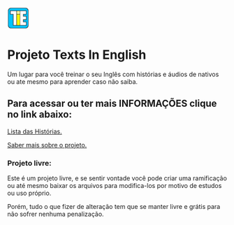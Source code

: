 <img src="img/favcon.svg" width="50">

<h1>Projeto Texts In English</h1>
Um lugar para você treinar o seu Inglês com histórias e áudios de nativos ou ate mesmo para aprender caso não saiba.

<h2>Para acessar ou ter mais INFORMAÇÕES clique no link abaixo:</h2>
<a href="https://jonasjf360.github.io/Texts_in_English/index.html" target="_blank">Lista das Histórias.</a>

<a href="https://jonasjf360.github.io/Texts_in_English/info.html" target="_blank">Saber mais sobre o projeto.</a>

<h3>Projeto livre:</h3>
Este é um projeto livre, e se sentir vontade você pode criar uma ramificação ou até mesmo baixar os arquivos para modifica-los por motivo de estudos ou uso próprio.

Porém, tudo o que fizer de alteração tem que se manter livre e grátis para não sofrer nenhuma penalização.
